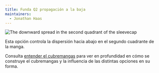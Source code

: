 ```yaml
---
title: Funda Q2 propagación a la baja
maintainers:
  - Jonathan Haas
---
```


![The downward spread in the second quadrant of the sleevecap](./sleevecapq2spread1.svg)

Esta opción controla la dispersión hacia abajo en el segundo cuadrante de la manga.

<Tip>

Consulta [entender el cubremangas](/docs/designs/brian/options#understanding-the-sleevecap) para ver en profundidad en
cómo se construye el cubremangas y la influencia de las distintas opciones en su forma.

</Tip>
